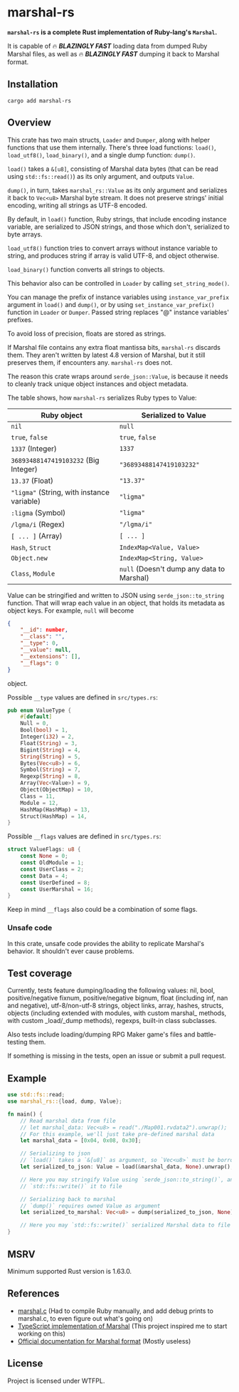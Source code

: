 # marshal-rs

**`marshal-rs` is a complete Rust implementation of Ruby-lang's `Marshal`.**

It is capable of :fire: **_BLAZINGLY FAST_** loading data from dumped Ruby Marshal files, as well as :fire: **_BLAZINGLY FAST_** dumping it back to Marshal format.

## Installation

`cargo add marshal-rs`

## Overview

This crate has two main structs, `Loader` and `Dumper`, along with helper functions that use them internally. There's three load functions: `load()`, `load_utf8()`, `load_binary()`, and a single dump function: `dump()`.

`load()` takes a `&[u8]`, consisting of Marshal data bytes (that can be read using `std::fs::read()`) as its only argument, and outputs `Value`.

`dump()`, in turn, takes `marshal_rs::Value` as its only argument and serializes it back to `Vec<u8>` Marshal byte stream. It does not preserve strings' initial encoding, writing all strings as UTF-8 encoded.

By default, in `load()` function, Ruby strings, that include encoding instance variable, are serialized to JSON strings, and those which don't, serialized to byte arrays.

`load_utf8()` function tries to convert arrays without instance variable to string, and produces string if array is valid UTF-8, and object otherwise.

`load_binary()` function converts all strings to objects.

This behavior also can be controlled in `Loader` by calling `set_string_mode()`.

You can manage the prefix of instance variables using `instance_var_prefix` argument in `load()` and `dump()`, or by using `set_instance_var_prefix()` function in `Loader` or `Dumper`. Passed string replaces "@" instance variables' prefixes.

To avoid loss of precision, floats are stored as strings.

If Marshal file contains any extra float mantissa bits, `marshal-rs` discards them. They aren't written by latest 4.8 version of Marshal, but it still preserves them, if encounters any. `marshal-rs` does not.

The reason this crate wraps around `serde_json::Value`, is because it needs to cleanly track unique object instances and object metadata.

The table shows, how `marshal-rs` serializes Ruby types to Value:

| Ruby object                                | Serialized to Value                       |
| ------------------------------------------ | ----------------------------------------- |
| `nil`                                      | `null`                                    |
| `true`, `false`                            | `true`, `false`                           |
| `1337` (Integer)                           | `1337`                                    |
| `36893488147419103232` (Big Integer)       | `"36893488147419103232"`                  |
| `13.37` (Float)                            | `"13.37"`                                 |
| `"ligma"` (String, with instance variable) | `"ligma"`                                 |
| `:ligma` (Symbol)                          | `"ligma"`                                 |
| `/lgma/i` (Regex)                          | `"/lgma/i"`                               |
| `[ ... ]` (Array)                          | `[ ... ]`                                 |
| `Hash`, `Struct`                           | `IndexMap<Value, Value>`                  |
| `Object.new`                               | `IndexMap<String, Value>`                 |
| `Class`, `Module`                          | `null` (Doesn't dump any data to Marshal) |

Value can be stringified and written to JSON using `serde_json::to_string` function. That will wrap each value in an object, that holds its metadata as object keys. For example, `null` will become

```json
{
    "__id": number,
    "__class": "",
    "__type": 0,
    "__value": null,
    "__extensions": [],
    "__flags": 0
}
```

object.

Possible `__type` values are defined in `src/types.rs`:

```rust
pub enum ValueType {
    #[default]
    Null = 0,
    Bool(bool) = 1,
    Integer(i32) = 2,
    Float(String) = 3,
    Bigint(String) = 4,
    String(String) = 5,
    Bytes(Vec<u8>) = 6,
    Symbol(String) = 7,
    Regexp(String) = 8,
    Array(Vec<Value>) = 9,
    Object(ObjectMap) = 10,
    Class = 11,
    Module = 12,
    HashMap(HashMap) = 13,
    Struct(HashMap) = 14,
}
```

Possible `__flags` values are defined in `src/types.rs`:

```rust
struct ValueFlags: u8 {
    const None = 0;
    const OldModule = 1;
    const UserClass = 2;
    const Data = 4;
    const UserDefined = 8;
    const UserMarshal = 16;
}
```

Keep in mind `__flags` also could be a combination of some flags.

### Unsafe code

In this crate, unsafe code provides the ability to replicate Marshal's behavior. It shouldn't ever cause problems.

## Test coverage

Currently, tests feature dumping/loading the following values: nil, bool, positive/negative fixnum, positive/negative bignum, float (including inf, nan and negative), utf-8/non-utf-8 strings, object links, array, hashes, structs, objects (including extended with modules, with custom marshal\_ methods, with custom \_load/\_dump methods), regexps, built-in class subclasses.

Also tests include loading/dumping RPG Maker game's files and battle-testing them.

If something is missing in the tests, open an issue or submit a pull request.

## Example

```rust
use std::fs::read;
use marshal_rs::{load, dump, Value};

fn main() {
    // Read marshal data from file
    // let marshal_data: Vec<u8> = read("./Map001.rvdata2").unwrap();
    // For this example, we'll just take pre-defined marshal data
    let marshal_data = [0x04, 0x08, 0x30];

    // Serializing to json
    // `load()` takes a `&[u8]` as argument, so `Vec<u8>` must be borrowed
    let serialized_to_json: Value = load(&marshal_data, None).unwrap();

    // Here you may stringify Value using `serde_json::to_string()`, and
    // `std::fs::write()` it to file

    // Serializing back to marshal
    // `dump()` requires owned Value as argument
    let serialized_to_marshal: Vec<u8> = dump(serialized_to_json, None);

    // Here you may `std::fs::write()` serialized Marshal data to file
}
```

## MSRV

Minimum supported Rust version is 1.63.0.

## References

-   [marshal.c](https://github.com/ruby/ruby/blob/master/marshal.c) (Had to compile Ruby manually, and add debug prints to marshal.c, to even figure out what's going on)
-   [TypeScript implementation of Marshal](https://github.com/hyrious/marshal) (This project inspired me to start working on this)
-   [Official documentation for Marshal format](https://docs.ruby-lang.org/en/master/marshal_rdoc.html) (Mostly useless)

## License

Project is licensed under WTFPL.
